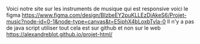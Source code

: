 Voici notre site sur les instruments de musique qui est responsive 
voici le figma
https://www.figma.com/design/BIzbeEY2puKLLEzDjAkeS6/Projet-music?node-id=0-1&node-type=canvas&t=E5iphX4bLoxbTyla-0
Il n'y a pas de java script utiliser
tout cela est sur github et non sur le web
https://alexandreblot.github.io/projet-html/
